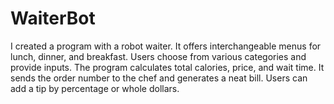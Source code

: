 # WaiterBot
I created a program with a robot waiter. It offers interchangeable menus for lunch, dinner, and breakfast. Users choose from various categories and provide inputs. The program calculates total calories, price, and wait time.
It sends the order number to the chef and generates a neat bill. Users can add a tip by percentage or whole dollars.

